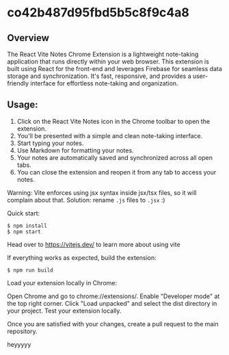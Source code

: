 # co42b487d95fbd5b5c8f9c4a8
<!DOCTYPE html>
<html>


<body>

<h2>Overview</h2>

<p>The React Vite Notes Chrome Extension is a lightweight note-taking application that runs directly within your web browser. This extension is built using React for the front-end and leverages Firebase for seamless data storage and synchronization. It's fast, responsive, and provides a user-friendly interface for effortless note-taking and organization.</p>

<h2>Usage:</h2>

<ol>
    <li>Click on the React Vite Notes icon in the Chrome toolbar to open the extension.</li>
    <li>You'll be presented with a simple and clean note-taking interface.</li>
    <li>Start typing your notes.</li>
    <li>Use Markdown for formatting your notes.</li>
    <li>Your notes are automatically saved and synchronized across all open tabs.</li>
    <li>You can close the extension and reopen it from any tab to access your notes.</li>
</ol>

</body>
</html>

Warning: Vite enforces using jsx syntax inside jsx/tsx files, so it will complain about that. Solution: rename `.js` files to `.jsx` :)

Quick start:

```
$ npm install
$ npm start
````

Head over to https://vitejs.dev/ to learn more about using vite

If everything works as expected, build the extension:


```
$ npm run build
````
Load your extension locally in Chrome:

Open Chrome and go to chrome://extensions/.
Enable "Developer mode" at the top right corner.
Click "Load unpacked" and select the dist directory in your project.
Test your extension locally.

Once you are satisfied with your changes, create a pull request to the main repository.

heyyyyy